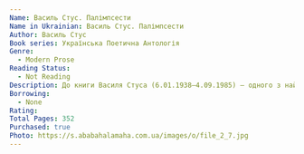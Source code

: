 ```yaml
---
Name: Василь Стус. Палімпсести
Name in Ukrainian: Василь Стус. Палімпсести
Author: Василь Стус
Book series: Українська Поетична Антологія
Genre:
  - Modern Prose
Reading Status:
  - Not Reading
Description: До книги Василя Стуса (6.01.1938–4.09.1985) — одного з найвидатніших українських поетів ХХ сто­ліття — увійшли вибрані вірші з різних періодів його творчості.
Borrowing:
  - None
Rating:
Total Pages: 352
Purchased: true
Photo: https://s.ababahalamaha.com.ua/images/o/file_2_7.jpg
---
```

